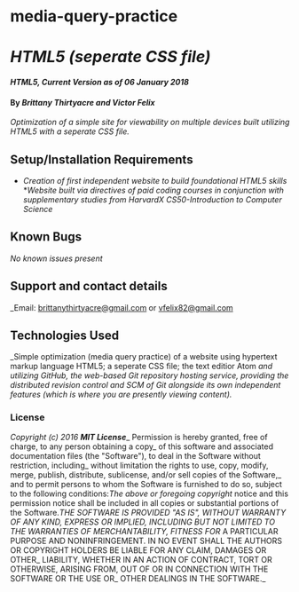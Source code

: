 # media-query-practice
# _HTML5 (seperate CSS file)_
#### _HTML5, Current Version as of 06 January 2018_
#### By _**Brittany Thirtyacre and Victor Felix**_
_Optimization of a simple site for viewability on multiple devices built utilizing HTML5 with a seperate CSS file._
## Setup/Installation Requirements
* _Creation of first independent website to build foundational HTML5 skills_
*_Website built via directives of paid coding courses in conjunction with supplementary studies from HarvardX CS50-Introduction to Computer Science_
## Known Bugs
_No known issues present_
## Support and contact details
_Email: brittanythirtyacre@gmail.com or vfelix82@gmail.com
## Technologies Used
_Simple optimization (media query practice) of a website using hypertext markup language HTML5; a seperate CSS file; the text editior Atom 
_and utilizing GitHub, the web-based Git repository hosting service, providing the distributed revision control and SCM of Git alongside its 
own independent features (which is where you are presently viewing content)._
### License
_Copyright (c) 2016 **_MIT License_**__ Permission is hereby granted, free of charge, to any person obtaining a copy_
of this software and associated documentation files (the "Software"), to deal in the Software without restriction, including_
without limitation the rights to use, copy, modify, merge, publish, distribute, sublicense, and/or sell copies of the Software,_
and to permit persons to whom the Software is furnished to do so, subject to the following conditions:_The above or foregoing copyright_
notice and this permission notice shall be included in all copies or substantial portions of the Software.__THE SOFTWARE IS PROVIDED_
"AS IS", WITHOUT WARRANTY OF ANY KIND, EXPRESS OR IMPLIED, INCLUDING BUT NOT LIMITED TO THE WARRANTIES OF MERCHANTABILITY, FITNESS FOR_
A PARTICULAR PURPOSE AND NONINFRINGEMENT. IN NO EVENT SHALL THE AUTHORS OR COPYRIGHT HOLDERS BE LIABLE FOR ANY CLAIM, DAMAGES OR OTHER_
LIABILITY, WHETHER IN AN ACTION OF CONTRACT, TORT OR OTHERWISE, ARISING FROM, OUT OF OR IN CONNECTION WITH THE SOFTWARE OR THE USE OR_
OTHER DEALINGS IN THE SOFTWARE._
